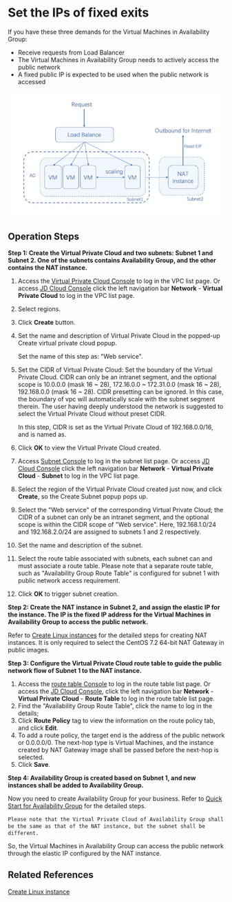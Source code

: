 # Set the IPs of fixed exits

If you have these three demands for the Virtual Machines in Availability Group:

* Receive requests from Load Balancer
* The Virtual Machines in Availability Group needs to actively access the public network
* A fixed public IP is expected to be used when the public network is accessed

![](../../../../image/ag/settingoutboundIP.png)

## Operation Steps


**Step 1: Create the Virtual Private Cloud and two subnets: Subnet 1 and Subnet 2. One of the subnets contains Availability Group, and the other contains the NAT instance.**

1. Access the [Virtual Private Cloud Console](https://cns-console.jdcloud.com/vpc/list) to log in the VPC list page. Or access [JD Cloud Console](https://console.jdcloud.com) click the left navigation bar **Network** - **Virtual Private Cloud** to log in the VPC list page.
2. Select regions.
3. Click **Create** button.
4. Set the name and description of Virtual Private Cloud in the popped-up Create virtual private cloud popup.
	
	Set the name of this step as: "Web service".
5. Set the CIDR of Virtual Private Cloud: Set the boundary of the Virtual Private Cloud. CIDR can only be an intranet segment, and the optional scope is 10.0.0.0 (mask 16 ~ 28), 172.16.0.0 ~ 172.31.0.0 (mask 16 ~ 28), 192.168.0.0 (mask 16 ~ 28). CIDR presetting can be ignored. In this case, the boundary of vpc will automatically scale with the subnet segment therein. The user having deeply understood the network is suggested to select the Virtual Private Cloud without preset CIDR.

	In this step, CIDR is set as the Virtual Private Cloud of 192.168.0.0/16, and is named as.

6. Click **OK** to view the Virtual Private Cloud created.
7. Access [Subnet Console](https://cns-console.jdcloud.com/subnet/list) to log in the subnet list page. Or access [JD Cloud Console](https://console.jdcloud.com) click the left navigation bar **Network** - **Virtual Private Cloud** - **Subnet** to log in the VPC list page.
8. Select the region of the Virtual Private Cloud created just now, and click **Create**, so the Create Subnet popup pops up.
9. Select the "Web service" of the corresponding Virtual Private Cloud; the CIDR of a subnet can only be an intranet segment, and the optional scope is within the CIDR scope of "Web service". Here, 192.168.1.0/24 and 192.168.2.0/24 are assigned to subnets 1 and 2 respectively.
10. Set the name and description of the subnet.
11. Select the route table associated with subnets, each subnet can and must associate a route table. Please note that a separate route table, such as "Availability Group Route Table" is configured for subnet 1 with public network access requirement.
12. Click **OK** to trigger subnet creation.

**Step 2: Create the NAT instance in Subnet 2, and assign the elastic IP for the instance. The IP is the fixed IP address for the Virtual Machines in Availability Group to access the public network.**

Refer to [Create Linux instances](../../Virtual-Machines/Getting-Start-Linux/Create-Linux-Instance.md) for the detailed steps for creating NAT instances. It is only required to select the CentOS 7.2 64-bit NAT Gateway in public images.

**Step 3: Configure the Virtual Private Cloud route table to guide the public network flow of Subnet 1 to the NAT instance.**

1. Access the [route table Console](https://cns-console.jdcloud.com/routeTable/list) to log in the route table list page. Or access the [JD Cloud Console](https://console.jdcloud.com), click the left navigation bar **Network** - **Virtual Private Cloud** - **Route Table** to log in the route table list page.
2. Find the "Availability Group Route Table", click the name to log in the details;
3. Click **Route Policy** tag to view the information on the route policy tab, and click **Edit**.
4. To add a route policy, the target end is the address of the public network or 0.0.0.0/0. The next-hop type is Virtual Machines, and the instance created by NAT Gateway image shall be passed before the next-hop is selected.
5. Click **Save**.

**Step 4: Availability Group is created based on Subnet 1, and new instances shall be added to Availability Group.**

Now you need to create Availability Group for your business. Refer to [Quick Start for Availability Group](../Getting-Start.md) for the detailed steps.

	Please note that the Virtual Private Cloud of Availability Group shall be the same as that of the NAT instance, but the subnet shall be different.
	
So, the Virtual Machines in Availability Group can access the public network through the elastic IP configured by the NAT instance.


## Related References

[Create Linux instance](../../Virtual-Machines/Getting-Start-Linux/Create-Linux-Instance.md)
